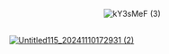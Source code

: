            ![kY3sMeF (3)](https://github.com/user-attachments/assets/19f28780-a8e8-40b7-aa9b-3c02bba030ef)


                           [![Untitled115_20241110172931 (2)](https://github.com/user-attachments/assets/e71ed06a-948d-4f5c-bb17-b3c06ca4e3d0)](https://rentry.co/mulloily)
<!---
mulloily/mulloily is a ✨ special ✨ repository because its `README.md` (this file) appears on your GitHub profile.
You can click the Preview link to take a look at your changes.
--->
